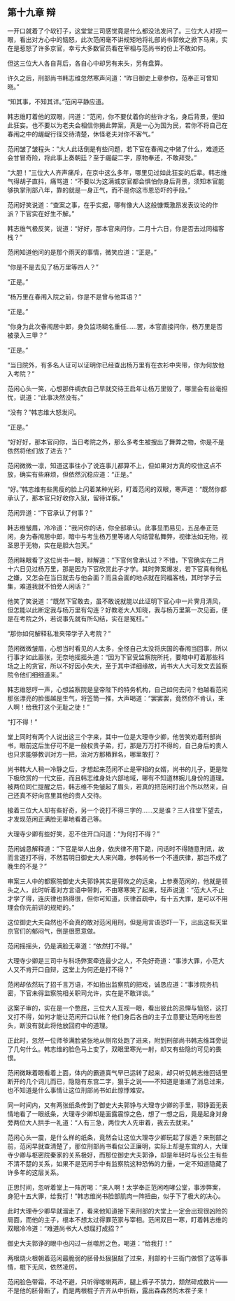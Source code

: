 ## 第十九章 **辩**

一开口就着了个软钉子，这堂堂三司感觉竟是什么都没法发问了。三位大人对视一眼，看出对方心中的恼怒，此次范闲毫不讲规矩地将礼部尚书郭攸之掀下马来，实在是惹怒了许多京官，幸亏大多数官员看在宰相与范尚书的份上不敢如何。

但这三位大人各自背后，各自心中却另有来头，另有盘算。

许久之后，刑部尚书韩志维忽然寒声问道：“昨日御史上章参你，范奉正可曾知晓。”

“知其事，不知其详。”范闲平静应道。

韩志维盯着他的双眼，问道：“范闲，你不要仗着你的些许才名，身后背景，便如此狂妄。也不要以为老夫会相信你揭此弊案，真是一心为国为民，若你不将自己在春闱之中的龌龊行径交待清楚，休怪老夫对你不客气。”

范闲皱了皱程头：“大人此话倒是有些问题，若下官在春闱之中做了什么，难道还会甘冒奇险，将此事上奏朝廷？至于龌龊二字，原物奉还，不敢拜受。”

“大胆！”三位大人齐声痛斥，在京中这么多年，哪里见过如此狂妄的后辈。韩志维气得胡子直抖，痛骂道：“不要以为这满城京官都会惧怕你身后背景，须知本官能够执掌刑部八年，靠的就是一身正气，而不是你这市恩恐吓的手段。”

范闲好笑说道：“查案之事，在乎实据，哪有像大人这般慷慨激昂发表议论的作派？下官实在好生不解。”

韩志维气极反笑，说道：“好好，那本官来问你，二月十六日，你是否去过同福客栈？”

范闲知道他问的是那个雨天的事情，微笑应道：“正是。”

“你是不是去见了杨万里等四人？”

“正是。”

“杨万里在春闱入院之前，你是不是曾与他耳语？”

“正是。”

“你身为此次春闱居中郎，身负监场糊名重任……罢，本官直接问你，杨万里是否被录入三甲？”

“正是。”

“当日院外，有多名人证可以证明你已经查出杨万里有在衣衫中夹带，你为何放他入考院？”

范闲心头一笑，心想那件绸衣自己早就交待王启年让杨万里毁了，哪里会有丝毫担忧，说道：“此事决然没有。”

“没有？”韩志维大怒发问。

“正是。”

“好好好，那本官问你，当日考院之外，那么多考生被搜出了舞弊之物，你是不是依然将他们放了进去？”

范闲微微一凛，知道这事往小了说连事儿都算不上，但如果对方真的咬住这点不放，确实有些麻烦，但依然沉稳应道：“正是。”

“好。”韩志维有些黑瘦的脸上闪着某种光彩，盯着范闲的双眼，寒声道：“既然你都承认了，那本官只好收你入狱，留待详察。”

范闲异道：“下官承认了何事？”

韩志维皱眉，冷冷道：“我问你的话，你全部承认。此事显而易见，五品奉正范闲，身为春闱居中郎，暗中与考生杨万里等诸人勾结营私舞弊，视律法如无物，视圣恩于无物，实在是胆大包天。”

范闲眯眼看了这位尚书一眼，辩解道：“下官何曾承认过？不错，下官确实在二月十六日见过杨万里，那是因为下官欣赏此子才学。其时弊案爆发，若下官真有徇私之嫌，又怎会在当日就去与他会面？而且会面的地点就在同福客栈，其时学子云集，难道我就不怕旁人闲话？”

他笑了笑说道：“既然下官敢去，虽不敢说就能以此证明下官心中一片霁月清风，但怎能以此断定我与杨万里有勾连？好教老大人知晓，我与杨万里第一次见面，便是在考院之外，若说事先就有所勾结，实在是冤枉。”

“那你如何解释私准夹带学子入考院？”

范闲微微皱眉，心想当时看见的人太多，全怪自己太没将庆国的春闱当回事，所以行事才如此嚣张，无奈地摇摇头道：“因为下官受监察院所托，要暗中盯着那些科场之上的贪官，所以不好因小失大，至于其中详细缘故，尚书大人大可发文去监察院令他们细细道来。”

韩志维怒哼一声，心想监察院是皇帝陛下的特务机构，自己如何去问？他越看范闲那张漂亮的脸蛋越是生气，将签筒一推，大声喝道：“罢罢罢，竟然你不肯认，来人啊！给我打这个无耻之徒！”

“打不得！”

堂上同时有两个人说出这三个字来，其中一位是大理寺少卿，他苦笑劝着刑部尚书，眼前这后生仔可不是一般权贵子弟，打，那是万万打不得的，自己身后的贵人也只求能够教训对方一把，治对方那樁罪名，哪里敢打？

尚书韩大人稍一冷静之后，才想起来范闲不止是宰相的女婿，尚书的儿子，更是陛下极欣赏的一代文臣，而且韩志维身处六部地域，哪有不知道林婉儿身份的道理。被两位同仁提醒之后，韩志维不免皱起了眉头，若真的把范闲打出个所以然来，自己还真不好向宫里其他的贵人交待。

接着三位大人却有些好奇，另一个说打不得三字的……又是谁？三人往堂下望去，才发现范闲正满脸无辜地看着己等。

大理寺少卿有些好笑，忍不住开口问道：“为何打不得？”

范闲诚恳解释道：“下官是举人出身，依庆律不用下跪，问话时不得随意刑讯，故而言道打不得，不然若明日御史大人来兴趣，参韩尚书一个不遵庆律，那岂不成了晚生的不是？”

审案三人中的都察院御史大夫郭铮其实是郭攸之的远亲，上参奏范闲的，他就是领头之人，此时听着对方言语中带刺，不由寒寒笑了起来，轻声说道：“范大人不止才学了得，连庆律也熟得很，但你可知道，庆律首疏中，有十五大罪，是可以不用理会你先前讲的规矩的。”

这位御史大夫自然也不会真的敢对范闲用刑，但是用言语恐吓一下，出出这些天里京官们的郁闷气，倒是很愿意做。

范闲摇摇头，仍是满脸无辜道：“依然打不得。”

大理寺少卿是三司中与科场弊案牵连最少之人，不免好奇道：“事涉大罪，小范大人又不肯开口自辩，这堂上为何还是打不得？”

范闲却依然玩了招千言万语，不如抬出监察院的把戏，诚恳应道：“事涉院务机密，下官未得监察院相关职司允许，实在是不敢详谈。”

这案子审的，实在是一个憋屈，三位大人互视一眼，看出彼此的忌惮与恼怒，这打又打不得，如何才能让范闲开口认帐？他们身后各自的主子立意要让范闲吃些苦头，断没有就此将他放回府中的道理。

正此时，忽然一位师爷满脸紧张地从侧帘处跑了进来，附到刑部尚书韩志维耳旁说了几句什么。韩志维的脸色马上变了，双眼里寒光一射，却又有些隐约可见的畏恨。

范闲微眯着眼看着上面，体内的霸道真气早已运转了起来，却只听见韩志维回话里断开的几个词儿而已，隐隐有东宫二字，狠手之说——不知道是谁递了消息过来，也不知道是什么事情让这位刑部尚书如此惊悸难安。

同一时间内，又有两张纸条传到了御史大夫郭铮与大理寺少卿的手里，郭铮面无表情地看了一眼纸条，大理寺少卿却是面露震惊之色，想了一想之后，竟是起身对身旁两位大人拱手一礼道：“人有三急，两位大人先审着，我去去就来。”

范闲心头一震，是什么样的纸条，竟然会让这位大理寺少卿玩起了尿遁？来刑部之前，范闲早就查清楚了，那位刑部尚书看似公正廉明，实际上却是东宫的人，大理寺少卿与枢密院秦家的关系极好，而那位御史大夫郭诤，却是年轻时与长公主有些不清不楚的关系，如果不是范闲手中有监察院这种恐怖的力量，一定不知道隐藏了许多年的这层关系。

正思忖间，忽听着堂上一阵厉喝：“来人啊！太学奉正范闲咆哮公堂，事涉弊案，身犯十五大罪，给我打！”韩志维尚书脸部肌肉一阵扭曲，似乎下了极大的决心。

此时大理寺少卿早就溜走了，看来他知道接下来刑部的大堂上一定会出现很凶险的局面，而他的主子，根本不想太过得罪范家与宰相。范闲双目一寒，盯着韩志维的双眼冷冷道：“难道尚书大人想屈打成招？”

御史大夫郭诤的眼中也闪过一丝噬厉之色，喝道：“给我打！”

两根烧火根朝着范闲最脆弱的胚骨处狠狠敲了过来，刑部的十三衙门做惯了这等事情，棍下无风，依然凌厉。

范闲脸色带霜，不动不避，只听得喀喇两声，腿上裤子不禁力，颓然碎成数片——不是他的胚骨断了，而是两根棍子齐齐从中折断，露出森森然的木茬子来！

